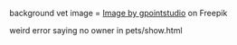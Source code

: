 
background vet image = <a href="https://www.freepik.com/free-photo/gray-puppy-vet_12428663.htm#query=veterinary&position=3&from_view=keyword">Image by gpointstudio</a> on Freepik




weird error saying no owner in pets/show.html